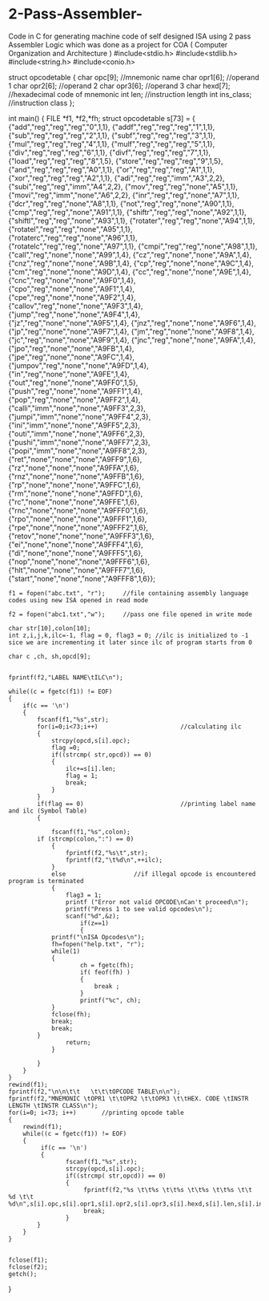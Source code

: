 # 2-Pass-Assembler-
Code in C  for generating machine code of self designed ISA using 2 pass Assembler Logic which was done as a project for COA ( Computer Organization and Architecture ) 
#include<stdio.h>
#include<stdlib.h>
#include<string.h>
#include<conio.h>

struct opcodetable
{
        char opc[9];             //mnemonic name
        char opr1[6];            //operand 1
        char opr2[6];            //operand 2
        char opr3[6];            //operand 3
        char hexd[7];            //hexadecimal code of mnemonic
        int len;                 //instruction length
        int ins_class;           //instruction class
};

int main()
{
	FILE *f1, *f2,*fh;
	struct opcodetable s[73] = {   {"add","reg","reg","reg","0",1,1}, {"addf","reg","reg","reg","1",1,1},   {"sub","reg","reg","reg","2",1,1},
    {"subf","reg","reg","reg","3",1,1},     {"mul","reg","reg","reg","4",1,1},    {"mulf","reg","reg","reg","5",1,1},
    {"div","reg","reg","reg","6",1,1},    {"divf","reg","reg","reg","7",1,1},    {"load","reg","reg","reg","8",1,5},
    {"store","reg","reg","reg","9",1,5},   {"and","reg","reg","reg","A0",1,1},     {"or","reg","reg","reg","A1",1,1},
    {"xor","reg","reg","reg","A2",1,1},  {"adi","reg","reg","imm","A3",2,2},      {"subi","reg","reg","imm","A4",2,2},
    {"mov","reg","reg","none","A5",1,1},    {"movi","reg","imm","none","A6",2,2},
    {"inr","reg","reg","none","A7",1,1},   {"dcr","reg","reg","none","A8",1,1},   {"not","reg","reg","none","A90",1,1},
    {"cmp","reg","reg","none","A91",1,1},   {"shiftr","reg","reg","none","A92",1,1},   {"shiftl","reg","reg","none","A93",1,1},
    {"rotater","reg","reg","none","A94",1,1},  {"rotatel","reg","reg","none","A95",1,1},   {"rotaterc","reg","reg","none","A96",1,1},
    {"rotatelc","reg","reg","none","A97",1,1},   {"cmpi","reg","reg","none","A98",1,1},   {"call","reg","none","none","A99",1,4},
    {"cz","reg","none","none","A9A",1,4},  {"cnz","reg","none","none","A9B",1,4},  {"cp","reg","none","none","A9C",1,4},
	{"cm","reg","none","none","A9D",1,4}, {"cc","reg","none","none","A9E",1,4}, {"cnc","reg","none","none","A9F0",1,4},
	{"cpo","reg","none","none","A9F1",1,4}, {"cpe","reg","none","none","A9F2",1,4}, {"callov","reg","none","none","A9F3",1,4},
	{"jump","reg","none","none","A9F4",1,4}, {"jz","reg","none","none","A9F5",1,4}, {"jnz","reg","none","none","A9F6",1,4},
	{"jp","reg","none","none","A9F7",1,4}, {"jm","reg","none","none","A9F8",1,4}, {"jc","reg","none","none","A9F9",1,4},
	{"jnc","reg","none","none","A9FA",1,4}, {"jpo","reg","none","none","A9FB",1,4}, {"jpe","reg","none","none","A9FC",1,4},
	{"jumpov","reg","none","none","A9FD",1,4},{"in","reg","none","none","A9FE",1,4}, {"out","reg","none","none","A9FF0",1,5},
	{"push","reg","none","none","A9FF1",1,4}, {"pop","reg","none","none","A9FF2",1,4}, {"calli","imm","none","none","A9FF3",2,3},
	{"jumpi","imm","none","none","A9FF4",2,3}, {"ini","imm","none","none","A9FF5",2,3},{"outi","imm","none","none","A9FF6",2,3},
	{"pushi","imm","none","none","A9FF7",2,3}, {"popi","imm","none","none","A9FF8",2,3}, {"ret","none","none","none","A9FF9",1,6},
	{"rz","none","none","none","A9FFA",1,6}, {"rnz","none","none","none","A9FFB",1,6}, {"rp","none","none","none","A9FFC",1,6},
	{"rm","none","none","none","A9FFD",1,6}, {"rc","none","none","none","A9FFE",1,6}, {"rnc","none","none","none","A9FFF0",1,6},
	{"rpo","none","none","none","A9FFF1",1,6}, {"rpe","none","none","none","A9FFF2",1,6}, {"retov","none","none","none","A9FFF3",1,6},
	{"ei","none","none","none","A9FFF4",1,6}, {"di","none","none","none","A9FFF5",1,6}, {"nop","none","none","none","A9FFF6",1,6},
	{"hlt","none","none","none","A9FFF7",1,6}, {"start","none","none","none","A9FFF8",1,6}};

	f1 = fopen("abc.txt", "r");		//file containing assembly language codes using new ISA opened in read mode

	f2 = fopen("abc1.txt","w");		//pass one file opened in write mode

	char str[10],colon[10];
	int z,i,j,k,ilc=-1, flag = 0, flag3 = 0; //ilc is initialized to -1 sice we are incrementing it later since ilc of program starts from 0

    char c ,ch, sh,opcd[9];


	fprintf(f2,"LABEL NAME\tILC\n");

	while((c = fgetc(f1)) != EOF)
	{
		if(c == '\n')
		{
			fscanf(f1,"%s",str);
            for(i=0;i<73;i++)                       //calculating ilc
			{
                strcpy(opcd,s[i].opc);
				flag =0;
				if((strcmp( str,opcd)) == 0)
				{
					ilc+=s[i].len;
                    flag = 1;
					break;
				}
			}
	        if(flag == 0)                           //printing label name and ilc (Symbol Table)
	        {

	        	fscanf(f1,"%s",colon);
	        if (strcmp(colon,":") == 0)
	        	{
	        		fprintf(f2,"%s\t",str);
					fprintf(f2,"\t%d\n",++ilc);
				}
				else                   //if illegal opcode is encountered program is terminated
				{
					flag3 = 1;
					printf ("Error not valid OPCODE\nCan't proceed\n");
					printf("Press 1 to see valid opcodes\n");
					scanf("%d",&z);
						if(z==1)
						{
				printf("\nISA Opcodes\n");
				fh=fopen("help.txt", "r");
				while(1)
   				{
     					ch = fgetc(fh);
      					if( feof(fh) )
      					{
          					break ;
      					}
      					printf("%c", ch);
   				}
				fclose(fh);
				break;
				break;
			}
					return;
				}

            }
		}
	}
	rewind(f1);
	fprintf(f2,"\n\n\t\t   \t\t\tOPCODE TABLE\n\n");
	fprintf(f2,"MNEMONIC \tOPR1 \t\tOPR2 \t\tOPR3 \t\tHEX. CODE \tINSTR LENGTH \tINSTR CLASS\n");
	for(i=0; i<73; i++)       //printing opcode table
	{
		rewind(f1);
		while((c = fgetc(f1)) != EOF)
	    {
		     if(c == '\n')
		     {
		        	fscanf(f1,"%s",str);
		        	strcpy(opcd,s[i].opc);
		        	if((strcmp( str,opcd)) == 0)
				    {
	                     fprintf(f2,"%s \t\t%s \t\t%s \t\t%s \t\t%s \t\t    %d \t\t   %d\n",s[i].opc,s[i].opr1,s[i].opr2,s[i].opr3,s[i].hexd,s[i].len,s[i].ins_class);
	                     break;
                    }
			}
		}
	}


	fclose(f1);
	fclose(f2);
	getch();
}



